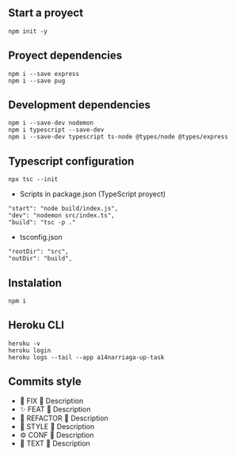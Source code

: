 ## Start a proyect
```
npm init -y
```

## Proyect dependencies
```
npm i --save express
npm i --save pug
```

## Development dependencies
```
npm i --save-dev nodemon
npm i typescript --save-dev
npm i --save-dev typescript ts-node @types/node @types/express
```

## Typescript configuration
```
npx tsc --init
```
- Scripts in package.json (TypeScript proyect)
```
"start": "node build/index.js",
"dev": "nodemon src/index.ts",
"build": "tsc -p ."
```
- tsconfig.json
```
"rootDir": "src",
"outDir": "build",
```

## Instalation
```
npm i
```

## Heroku CLI
```
heroku -v
heroku login
heroku logs --tail --app a14narriaga-up-task
```

## Commits style
- 🐛 FIX 🔹 Description
- ✨ FEAT 🔹 Description
- 🔨 REFACTOR 🔹 Description
- 🎨 STYLE 🔹 Description
- ⚙️ CONF 🔹 Description
- 📝 TEXT 🔹 Description
